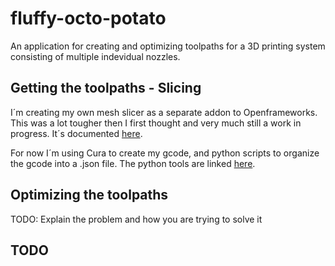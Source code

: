 # fluffy-octo-potato

An application for creating and optimizing toolpaths for a 3D printing system consisting of multiple indevidual nozzles. 

## Getting the toolpaths - Slicing 

I´m creating my own mesh slicer as a separate addon to Openframeworks. This was a lot tougher then I first thought and very much still a work in progress. It´s documented [here](https://github.com/frikkfossdal/ofxSlicer). 

For now I´m using Cura to create my gcode, and python scripts to organize the gcode into a .json file. The python tools are linked [here](https://github.com/frikkfossdal/fluffy-octo-potato/tree/master/tools).

## Optimizing the toolpaths 

TODO: Explain the problem and how you are trying to solve it

## TODO

